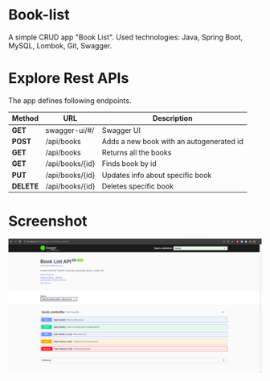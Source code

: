 # Book-list
A simple CRUD app "Book List". Used technologies: Java, Spring Boot, MySQL, Lombok, Git, Swagger.
# Explore Rest APIs
The app defines following endpoints.

| Method | URL | Description |
| ------ | --- | ----------- |
| **GET** | swagger-ui/#/ | Swagger UI |
| **POST** | /api/books | Adds a new book with an autogenerated id |
| **GET** | /api/books | Returns all the books |
| **GET** | /api/books/{id} | Finds book by id |
| **PUT** | /api/books/{id} | Updates info about specific book |
| **DELETE** | /api/books/{id} | Deletes specific book |

# Screenshot
![](img/img.png)